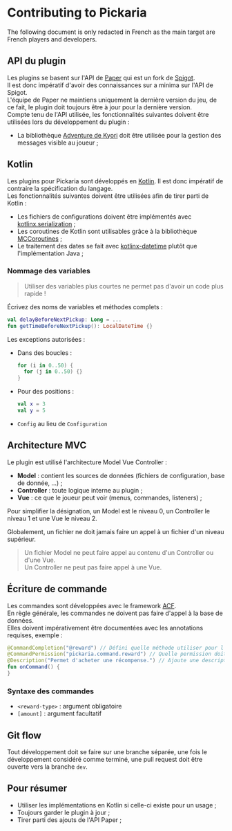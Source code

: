 # Contributing to Pickaria

The following document is only redacted in French as the main target are French players and developers.

## API du plugin

Les plugins se basent sur l'API de [Paper](https://papermc.io/) qui est un fork
de [Spigot](https://www.spigotmc.org/).  
Il est donc impératif d'avoir des connaissances sur a minima sur l'API de Spigot.  
L'équipe de Paper ne maintiens uniquement la dernière version du jeu, de ce fait, le plugin doit toujours être à jour
pour la dernière version.  
Compte tenu de l'API utilisée, les fonctionnalités suivantes doivent être utilisées lors du développement
du plugin :

- La bibliothèque [Adventure de Kyori](https://docs.adventure.kyori.net/) doit être utilisée pour la gestion des
  messages visible au joueur ;

## Kotlin

Les plugins pour Pickaria sont développés en [Kotlin](https://kotlinlang.org/). Il est donc impératif de contraire la
spécification du langage.  
Les fonctionnalités suivantes doivent être utilisées afin de tirer parti de Kotlin :

- Les fichiers de configurations doivent être implémentés
  avec [kotlinx.serialization](https://github.com/Kotlin/kotlinx.serialization) ;
- Les coroutines de Kotlin sont utilisables grâce à la
  bibliothèque [MCCoroutines](https://github.com/Shynixn/MCCoroutine) ;
- Le traitement des dates se fait avec [kotlinx-datetime](https://github.com/Kotlin/kotlinx-datetime) plutôt que
  l'implémentation Java ;

### Nommage des variables

> Utiliser des variables plus courtes ne permet pas d'avoir un code plus rapide !

Écrivez des noms de variables et méthodes complets :

```kt
val delayBeforeNextPickup: Long = ...
fun getTimeBeforeNextPickup(): LocalDateTime {}
```

Les exceptions autorisées :

- Dans des boucles :
  ```kt
  for (i in 0..50) {
    for (j in 0..50) {}
  }
  ```
- Pour des positions :
  ```kt
  val x = 3
  val y = 5
  ```
- `Config` au lieu de `Configuration`

## Architecture MVC

Le plugin est utilisé l'architecture Model Vue Controller :

- __Model__ : contient les sources de données (fichiers de configuration, base de donnée, ...) ;
- __Controller__ : toute logique interne au plugin ;
- __Vue__ : ce que le joueur peut voir (menus, commandes, listeners) ;

Pour simplifier la désignation, un Model est le niveau 0, un Controller le niveau 1 et une Vue le niveau 2.

Globalement, un fichier ne doit jamais faire un appel à un fichier d'un niveau supérieur.
> Un fichier Model ne peut faire appel au contenu d'un Controller ou d'une Vue.  
> Un Controller ne peut pas faire appel à une Vue.

## Écriture de commande

Les commandes sont développées avec le framework [ACF](https://github.com/aikar/commands).  
En règle générale, les commandes ne doivent pas faire d'appel à la base de données.  
Elles doivent impérativement être documentées avec les annotations requises, exemple :

```kt
@CommandCompletion("@reward") // Défini quelle méthode utiliser pour l'auto complétion.
@CommandPermission("pickaria.command.reward") // Quelle permission doit avoir le joueur
@Description("Permet d'acheter une récompense.") // Ajoute une description à la commande
fun onCommand() {
}
```

### Syntaxe des commandes

- `<reward-type>` : argument obligatoire
- `[amount]` : argument facultatif

## Git flow

Tout développement doit se faire sur une branche séparée, une fois le développement considéré comme terminé, une pull
request doit être ouverte vers la branche `dev`.

## Pour résumer

- Utiliser les implémentations en Kotlin si celle-ci existe pour un usage ;
- Toujours garder le plugin à jour ;
- Tirer parti des ajouts de l'API Paper ;